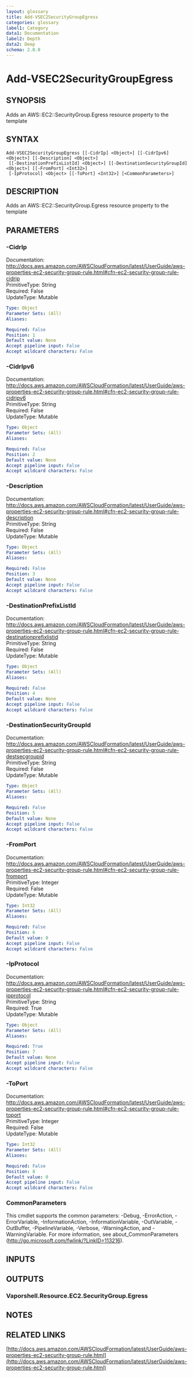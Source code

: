 ```yaml
---
layout: glossary
title: Add-VSEC2SecurityGroupEgress
categories: glossary
label1: Category
data1: Documentation
label2: Depth
data2: Deep
schema: 2.0.0
---
```


# Add-VSEC2SecurityGroupEgress

## SYNOPSIS
Adds an AWS::EC2::SecurityGroup.Egress resource property to the template

## SYNTAX

```
Add-VSEC2SecurityGroupEgress [[-CidrIp] <Object>] [[-CidrIpv6] <Object>] [[-Description] <Object>]
 [[-DestinationPrefixListId] <Object>] [[-DestinationSecurityGroupId] <Object>] [[-FromPort] <Int32>]
 [-IpProtocol] <Object> [[-ToPort] <Int32>] [<CommonParameters>]
```

## DESCRIPTION
Adds an AWS::EC2::SecurityGroup.Egress resource property to the template

## PARAMETERS

### -CidrIp
Documentation: http://docs.aws.amazon.com/AWSCloudFormation/latest/UserGuide/aws-properties-ec2-security-group-rule.html#cfn-ec2-security-group-rule-cidrip    
PrimitiveType: String    
Required: False    
UpdateType: Mutable

```yaml
Type: Object
Parameter Sets: (All)
Aliases:

Required: False
Position: 1
Default value: None
Accept pipeline input: False
Accept wildcard characters: False
```

### -CidrIpv6
Documentation: http://docs.aws.amazon.com/AWSCloudFormation/latest/UserGuide/aws-properties-ec2-security-group-rule.html#cfn-ec2-security-group-rule-cidripv6    
PrimitiveType: String    
Required: False    
UpdateType: Mutable

```yaml
Type: Object
Parameter Sets: (All)
Aliases:

Required: False
Position: 2
Default value: None
Accept pipeline input: False
Accept wildcard characters: False
```

### -Description
Documentation: http://docs.aws.amazon.com/AWSCloudFormation/latest/UserGuide/aws-properties-ec2-security-group-rule.html#cfn-ec2-security-group-rule-description    
PrimitiveType: String    
Required: False    
UpdateType: Mutable

```yaml
Type: Object
Parameter Sets: (All)
Aliases:

Required: False
Position: 3
Default value: None
Accept pipeline input: False
Accept wildcard characters: False
```

### -DestinationPrefixListId
Documentation: http://docs.aws.amazon.com/AWSCloudFormation/latest/UserGuide/aws-properties-ec2-security-group-rule.html#cfn-ec2-security-group-rule-destinationprefixlistid    
PrimitiveType: String    
Required: False    
UpdateType: Mutable

```yaml
Type: Object
Parameter Sets: (All)
Aliases:

Required: False
Position: 4
Default value: None
Accept pipeline input: False
Accept wildcard characters: False
```

### -DestinationSecurityGroupId
Documentation: http://docs.aws.amazon.com/AWSCloudFormation/latest/UserGuide/aws-properties-ec2-security-group-rule.html#cfn-ec2-security-group-rule-destsecgroupid    
PrimitiveType: String    
Required: False    
UpdateType: Mutable

```yaml
Type: Object
Parameter Sets: (All)
Aliases:

Required: False
Position: 5
Default value: None
Accept pipeline input: False
Accept wildcard characters: False
```

### -FromPort
Documentation: http://docs.aws.amazon.com/AWSCloudFormation/latest/UserGuide/aws-properties-ec2-security-group-rule.html#cfn-ec2-security-group-rule-fromport    
PrimitiveType: Integer    
Required: False    
UpdateType: Mutable

```yaml
Type: Int32
Parameter Sets: (All)
Aliases:

Required: False
Position: 6
Default value: 0
Accept pipeline input: False
Accept wildcard characters: False
```

### -IpProtocol
Documentation: http://docs.aws.amazon.com/AWSCloudFormation/latest/UserGuide/aws-properties-ec2-security-group-rule.html#cfn-ec2-security-group-rule-ipprotocol    
PrimitiveType: String    
Required: True    
UpdateType: Mutable

```yaml
Type: Object
Parameter Sets: (All)
Aliases:

Required: True
Position: 7
Default value: None
Accept pipeline input: False
Accept wildcard characters: False
```

### -ToPort
Documentation: http://docs.aws.amazon.com/AWSCloudFormation/latest/UserGuide/aws-properties-ec2-security-group-rule.html#cfn-ec2-security-group-rule-toport    
PrimitiveType: Integer    
Required: False    
UpdateType: Mutable

```yaml
Type: Int32
Parameter Sets: (All)
Aliases:

Required: False
Position: 8
Default value: 0
Accept pipeline input: False
Accept wildcard characters: False
```

### CommonParameters
This cmdlet supports the common parameters: -Debug, -ErrorAction, -ErrorVariable, -InformationAction, -InformationVariable, -OutVariable, -OutBuffer, -PipelineVariable, -Verbose, -WarningAction, and -WarningVariable.
For more information, see about_CommonParameters (http://go.microsoft.com/fwlink/?LinkID=113216).

## INPUTS

## OUTPUTS

### Vaporshell.Resource.EC2.SecurityGroup.Egress

## NOTES

## RELATED LINKS

[http://docs.aws.amazon.com/AWSCloudFormation/latest/UserGuide/aws-properties-ec2-security-group-rule.html](http://docs.aws.amazon.com/AWSCloudFormation/latest/UserGuide/aws-properties-ec2-security-group-rule.html)

